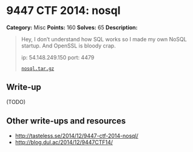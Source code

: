 # 9447 CTF 2014: nosql

**Category:** Misc
**Points:** 160
**Solves:** 65
**Description:**

> Hey, I don’t understand how SQL works so I made my own NoSQL startup. And OpenSSL is bloody crap.
>
> ip: 54.148.249.150
> port: 4479
>
> [`nosql.tar.gz`](nosql.tar.gz)

## Write-up

(TODO)

## Other write-ups and resources

* <http://tasteless.se/2014/12/9447-ctf-2014-nosql/>
* <http://blog.dul.ac/2014/12/9447CTF14/>
